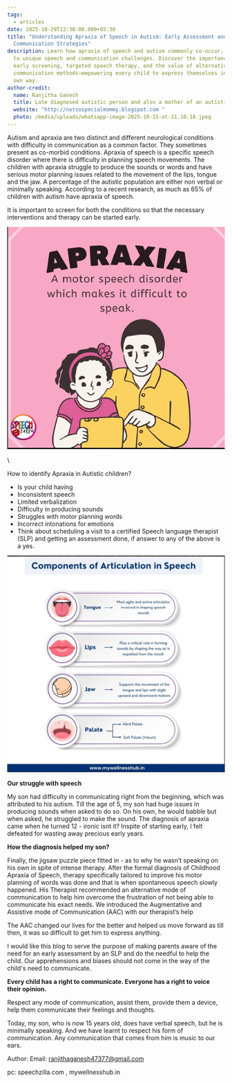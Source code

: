 ```yaml
---
tags:
  - articles
date: 2025-10-29T12:38:00.000+05:30
title: "Understanding Apraxia of Speech in Autism: Early Assessment and
  Communication Strategies"
description: Learn how apraxia of speech and autism commonly co-occur, leading
  to unique speech and communication challenges. Discover the importance of
  early screening, targeted speech therapy, and the value of alternative
  communication methods—empowering every child to express themselves in their
  own way.
author-credit:
  name: Ranjitha Ganesh
  title: Late diagnosed autistic person and also a mother of an autistic teenager
  website: "http://notsospecialmommy.blogspot.com "
  photo: /media/uploads/whatsapp-image-2025-10-15-at-21.10.18.jpeg
---
```



Autism and apraxia are two distinct and different neurological conditions with difficulty in communication as a common factor. They sometimes present as co-morbid conditions. Apraxia of speech is a specific speech disorder where there is  difficulty in planning speech movements. The children with apraxia struggle to produce the sounds or words and have serious motor planning issues related to the movement of the lips, tongue and the jaw. A percentage  of the autistic population are either non verbal or minimally speaking. According to a recent research, as much as 65% of children with autism have apraxia of speech. 

It is important to screen for both the conditions so that the necessary interventions and therapy can  be started early.

![PC: speechzilla.com](/media/uploads/whatsapp-image-2025-10-23-at-18.40.03-1-.jpeg)

\    

How to identify Apraxia in Autistic children?

* Is your child having         
* Inconsistent speech
* Limited verbalization
* Difficulty in producing sounds
* Struggles with motor planning words
* Incorrect intonations for emotions
* Think about scheduling a visit to a certified Speech language therapist (SLP) and getting an  assessment done, if answer to any of the above is a yes.

![](/media/uploads/whatsapp-image-2025-10-23-at-18.40.03.jpeg)



**Our struggle with speech**

My son had difficulty in communicating right from the beginning, which was attributed to his autism.  Till the age of 5, my son had huge  issues in producing sounds when asked to do so. On his own, he would babble but when asked, he struggled to make the sound.  The diagnosis of apraxia came when he turned 12 - ironic isnt it? Inspite of starting early, I felt defeated for wasting away precious early years.

**How the diagnosis helped my son?**

Finally, the jigsaw puzzle piece fitted in - as to why he wasn’t speaking on his own in spite of intense therapy.  After the formal diagnosis of Childhood Apraxia of Speech, therapy specifically tailored  to improve his motor planning of words was done and that is when spontaneous speech slowly happened.  His Therapist recommended an alternative mode of communication to help him overcome the frustration of not being able to  communicate his exact needs. We introduced the Augmentative and Assistive mode of Communication (AAC) with our therapist’s help 

The AAC  changed our lives  for the better and helped  us  move forward as  till then, it was so difficult to get him to express anything.

I would like this blog to serve the purpose of making parents aware of the need for an early assessment by an SLP and do the needful to help the child. Our apprehensions and biases should not come in the way of the child's need to communicate. 

**Every child has a right to communicate. Everyone has a right to voice their opinion.**

Respect any mode of communication, assist them, provide them a device, help them communicate their feelings and thoughts.

Today, my son, who is now 15 years old, does have verbal speech, but he is minimally speaking. And we have learnt to  respect his  form of communication. Any communication that comes from him is music to our ears.

Author:   Email:  ranjithaganesh47377@gmail.com 



pc: speechzilla.com , mywellnesshub.in
